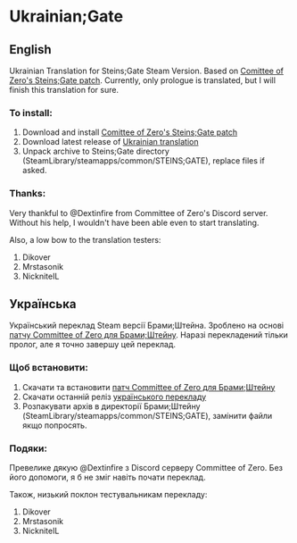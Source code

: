 # Ukrainian;Gate
## English

Ukrainian Translation for Steins;Gate Steam Version. Based on [Comittee of Zero's Steins;Gate patch](https://github.com/CommitteeOfZero/sghd-patch/releases).
Currently, only prologue is translated, but I will finish this translation for sure.

### To install:
1. Download and install [Comittee of Zero's Steins;Gate patch](https://github.com/CommitteeOfZero/sghd-patch/releases)
2. Download latest release of [Ukrainian translation](https://github.com/LunaxD1al/Ukrainian-Gate/releases) 
3. Unpack archive to Steins;Gate directory (SteamLibrary/steamapps/common/STEINS;GATE), replace files if asked.

### Thanks:
Very thankful to @Dextinfire from Committee of Zero's Discord server. Without his help, I wouldn't have been able even to start translating.

Also, a low bow to the translation testers:
1. Dikover
2. Mrstasonik
3. NickniteIL


## Українська

Український переклад Steam версії Брами;Штейна. Зроблено на основі [патчу Committee of Zero для Брами;Штейну](https://github.com/CommitteeOfZero/sghd-patch/releases).
Наразі перекладений тільки пролог, але я точно завершу цей переклад.

### Щоб встановити:
1. Скачати та встановити [патч Committee of Zero для Брами;Штейну](https://github.com/CommitteeOfZero/sghd-patch/releases)
2. Скачати останній реліз [українського перекладу](https://github.com/LunaxD1al/Ukrainian-Gate/releases) 
3. Розпакувати архів в директорії Брами;Штейну (SteamLibrary/steamapps/common/STEINS;GATE), замінити файли якщо попросять.


### Подяки:
Превелике дякую @Dextinfire з Discord серверу Committee of Zero. Без його допомоги, я б не зміг навіть почати переклад.

Також, низький поклон тестувальникам перекладу:
1. Dikover
2. Mrstasonik
3. NickniteIL
